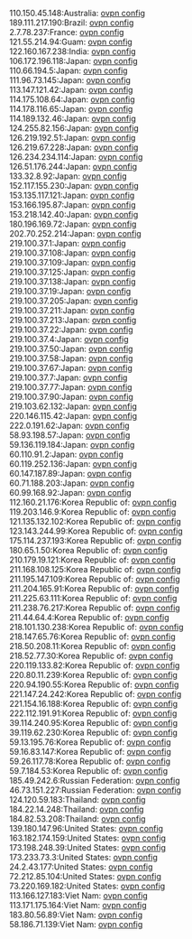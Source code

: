 110.150.45.148:Australia: [ovpn config](vpn/110_150_45_148.ovpn)  
189.111.217.190:Brazil: [ovpn config](vpn/189_111_217_190.ovpn)  
2.7.78.237:France: [ovpn config](vpn/2_7_78_237.ovpn)  
121.55.214.94:Guam: [ovpn config](vpn/121_55_214_94.ovpn)  
122.160.167.238:India: [ovpn config](vpn/122_160_167_238.ovpn)  
106.172.196.118:Japan: [ovpn config](vpn/106_172_196_118.ovpn)  
110.66.194.5:Japan: [ovpn config](vpn/110_66_194_5.ovpn)  
111.96.73.145:Japan: [ovpn config](vpn/111_96_73_145.ovpn)  
113.147.121.42:Japan: [ovpn config](vpn/113_147_121_42.ovpn)  
114.175.108.64:Japan: [ovpn config](vpn/114_175_108_64.ovpn)  
114.178.116.65:Japan: [ovpn config](vpn/114_178_116_65.ovpn)  
114.189.132.46:Japan: [ovpn config](vpn/114_189_132_46.ovpn)  
124.255.82.156:Japan: [ovpn config](vpn/124_255_82_156.ovpn)  
126.219.192.51:Japan: [ovpn config](vpn/126_219_192_51.ovpn)  
126.219.67.228:Japan: [ovpn config](vpn/126_219_67_228.ovpn)  
126.234.234.114:Japan: [ovpn config](vpn/126_234_234_114.ovpn)  
126.51.176.244:Japan: [ovpn config](vpn/126_51_176_244.ovpn)  
133.32.8.92:Japan: [ovpn config](vpn/133_32_8_92.ovpn)  
152.117.155.230:Japan: [ovpn config](vpn/152_117_155_230.ovpn)  
153.135.117.121:Japan: [ovpn config](vpn/153_135_117_121.ovpn)  
153.166.195.87:Japan: [ovpn config](vpn/153_166_195_87.ovpn)  
153.218.142.40:Japan: [ovpn config](vpn/153_218_142_40.ovpn)  
180.196.169.72:Japan: [ovpn config](vpn/180_196_169_72.ovpn)  
202.70.252.214:Japan: [ovpn config](vpn/202_70_252_214.ovpn)  
219.100.37.1:Japan: [ovpn config](vpn/219_100_37_1.ovpn)  
219.100.37.108:Japan: [ovpn config](vpn/219_100_37_108.ovpn)  
219.100.37.109:Japan: [ovpn config](vpn/219_100_37_109.ovpn)  
219.100.37.125:Japan: [ovpn config](vpn/219_100_37_125.ovpn)  
219.100.37.138:Japan: [ovpn config](vpn/219_100_37_138.ovpn)  
219.100.37.19:Japan: [ovpn config](vpn/219_100_37_19.ovpn)  
219.100.37.205:Japan: [ovpn config](vpn/219_100_37_205.ovpn)  
219.100.37.211:Japan: [ovpn config](vpn/219_100_37_211.ovpn)  
219.100.37.213:Japan: [ovpn config](vpn/219_100_37_213.ovpn)  
219.100.37.22:Japan: [ovpn config](vpn/219_100_37_22.ovpn)  
219.100.37.4:Japan: [ovpn config](vpn/219_100_37_4.ovpn)  
219.100.37.50:Japan: [ovpn config](vpn/219_100_37_50.ovpn)  
219.100.37.58:Japan: [ovpn config](vpn/219_100_37_58.ovpn)  
219.100.37.67:Japan: [ovpn config](vpn/219_100_37_67.ovpn)  
219.100.37.7:Japan: [ovpn config](vpn/219_100_37_7.ovpn)  
219.100.37.77:Japan: [ovpn config](vpn/219_100_37_77.ovpn)  
219.100.37.90:Japan: [ovpn config](vpn/219_100_37_90.ovpn)  
219.103.62.132:Japan: [ovpn config](vpn/219_103_62_132.ovpn)  
220.146.115.42:Japan: [ovpn config](vpn/220_146_115_42.ovpn)  
222.0.191.62:Japan: [ovpn config](vpn/222_0_191_62.ovpn)  
58.93.198.57:Japan: [ovpn config](vpn/58_93_198_57.ovpn)  
59.136.119.184:Japan: [ovpn config](vpn/59_136_119_184.ovpn)  
60.110.91.2:Japan: [ovpn config](vpn/60_110_91_2.ovpn)  
60.119.252.136:Japan: [ovpn config](vpn/60_119_252_136.ovpn)  
60.147.187.89:Japan: [ovpn config](vpn/60_147_187_89.ovpn)  
60.71.188.203:Japan: [ovpn config](vpn/60_71_188_203.ovpn)  
60.99.168.92:Japan: [ovpn config](vpn/60_99_168_92.ovpn)  
112.160.21.176:Korea Republic of: [ovpn config](vpn/112_160_21_176.ovpn)  
119.203.146.9:Korea Republic of: [ovpn config](vpn/119_203_146_9.ovpn)  
121.135.132.102:Korea Republic of: [ovpn config](vpn/121_135_132_102.ovpn)  
123.143.244.99:Korea Republic of: [ovpn config](vpn/123_143_244_99.ovpn)  
175.114.237.193:Korea Republic of: [ovpn config](vpn/175_114_237_193.ovpn)  
180.65.1.50:Korea Republic of: [ovpn config](vpn/180_65_1_50.ovpn)  
210.179.19.121:Korea Republic of: [ovpn config](vpn/210_179_19_121.ovpn)  
211.168.108.125:Korea Republic of: [ovpn config](vpn/211_168_108_125.ovpn)  
211.195.147.109:Korea Republic of: [ovpn config](vpn/211_195_147_109.ovpn)  
211.204.165.91:Korea Republic of: [ovpn config](vpn/211_204_165_91.ovpn)  
211.225.63.111:Korea Republic of: [ovpn config](vpn/211_225_63_111.ovpn)  
211.238.76.217:Korea Republic of: [ovpn config](vpn/211_238_76_217.ovpn)  
211.44.64.4:Korea Republic of: [ovpn config](vpn/211_44_64_4.ovpn)  
218.101.130.238:Korea Republic of: [ovpn config](vpn/218_101_130_238.ovpn)  
218.147.65.76:Korea Republic of: [ovpn config](vpn/218_147_65_76.ovpn)  
218.50.208.11:Korea Republic of: [ovpn config](vpn/218_50_208_11.ovpn)  
218.52.77.30:Korea Republic of: [ovpn config](vpn/218_52_77_30.ovpn)  
220.119.133.82:Korea Republic of: [ovpn config](vpn/220_119_133_82.ovpn)  
220.80.11.239:Korea Republic of: [ovpn config](vpn/220_80_11_239.ovpn)  
220.94.190.55:Korea Republic of: [ovpn config](vpn/220_94_190_55.ovpn)  
221.147.24.242:Korea Republic of: [ovpn config](vpn/221_147_24_242.ovpn)  
221.154.16.188:Korea Republic of: [ovpn config](vpn/221_154_16_188.ovpn)  
222.112.191.91:Korea Republic of: [ovpn config](vpn/222_112_191_91.ovpn)  
39.114.240.95:Korea Republic of: [ovpn config](vpn/39_114_240_95.ovpn)  
39.119.62.230:Korea Republic of: [ovpn config](vpn/39_119_62_230.ovpn)  
59.13.195.76:Korea Republic of: [ovpn config](vpn/59_13_195_76.ovpn)  
59.16.83.147:Korea Republic of: [ovpn config](vpn/59_16_83_147.ovpn)  
59.26.117.78:Korea Republic of: [ovpn config](vpn/59_26_117_78.ovpn)  
59.7.184.53:Korea Republic of: [ovpn config](vpn/59_7_184_53.ovpn)  
185.49.242.6:Russian Federation: [ovpn config](vpn/185_49_242_6.ovpn)  
46.73.151.227:Russian Federation: [ovpn config](vpn/46_73_151_227.ovpn)  
124.120.59.183:Thailand: [ovpn config](vpn/124_120_59_183.ovpn)  
184.22.14.248:Thailand: [ovpn config](vpn/184_22_14_248.ovpn)  
184.82.53.208:Thailand: [ovpn config](vpn/184_82_53_208.ovpn)  
139.180.147.96:United States: [ovpn config](vpn/139_180_147_96.ovpn)  
163.182.174.159:United States: [ovpn config](vpn/163_182_174_159.ovpn)  
173.198.248.39:United States: [ovpn config](vpn/173_198_248_39.ovpn)  
173.233.73.3:United States: [ovpn config](vpn/173_233_73_3.ovpn)  
24.2.43.177:United States: [ovpn config](vpn/24_2_43_177.ovpn)  
72.212.85.104:United States: [ovpn config](vpn/72_212_85_104.ovpn)  
73.220.169.182:United States: [ovpn config](vpn/73_220_169_182.ovpn)  
113.166.127.183:Viet Nam: [ovpn config](vpn/113_166_127_183.ovpn)  
113.171.175.164:Viet Nam: [ovpn config](vpn/113_171_175_164.ovpn)  
183.80.56.89:Viet Nam: [ovpn config](vpn/183_80_56_89.ovpn)  
58.186.71.139:Viet Nam: [ovpn config](vpn/58_186_71_139.ovpn)  
